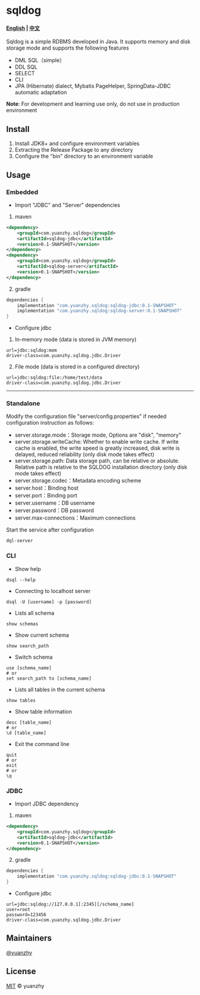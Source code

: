 # sqldog

#### [English](README.md) | [中文](README_CN.md)

Sqldog is a simple RDBMS developed in Java. It supports memory and disk storage mode and supports the following features

* DML SQL（simple）
* DDL SQL
* SELECT
* CLI
* JPA (Hibernate) dialect, Mybatis PageHelper, SpringData-JDBC automatic adaptation

**Note**: For development and learning use only, do not use in production environment

## Install

1. Install JDK8+ and configure environment variables
2. Extracting the Release Package to any directory
3. Configure the "bin" directory to an environment variable

## Usage

### Embedded
- Import "JDBC" and "Server" dependencies
1. maven
```xml
<dependency>
    <groupId>com.yuanzhy.sqldog</groupId>
    <artifactId>sqldog-jdbc</artifactId>
    <version>0.1-SNAPSHOT</version>
</dependency>
<dependency>
    <groupId>com.yuanzhy.sqldog</groupId>
    <artifactId>sqldog-server</artifactId>
    <version>0.1-SNAPSHOT</version>
</dependency>
```
2. gradle
```groovy
dependencies {
    implementation "com.yuanzhy.sqldog:sqldog-jdbc:0.1-SNAPSHOT"
    implementation "com.yuanzhy.sqldog:sqldog-server:0.1-SNAPSHOT"
}
```

- Configure jdbc
1. In-memory mode (data is stored in JVM memory)
```properties
url=jdbc:sqldog:mem
driver-class=com.yuanzhy.sqldog.jdbc.Driver
```
2. File mode (data is stored in a configured directory)
```properties
url=jdbc:sqldog:file:/home/test/data
driver-class=com.yuanzhy.sqldog.jdbc.Driver
```

---

### Standalone

Modify the configuration file "server/config.properties" if needed
configuration instruction as follows:

- server.storage.mode：Storage mode, Options are "disk", "memory"
- server.storage.writeCache: Whether to enable write cache. If write cache is enabled, the write speed is greatly increased, disk write is delayed, reduced reliability (only disk mode takes effect)
- server.storage.path: Data storage path, can be relative or absolute. Relative path is relative to the SQLDOG installation directory (only disk mode takes effect)
- server.storage.codec：Metadata encoding scheme
- server.host：Binding host
- server.port：Binding port
- server.username：DB username
- server.password：DB password
- server.max-connections：Maximum connections

Start the service after configuration
```shell
dql-server
```

### CLI

- Show help
```shell
dsql --help
```

- Connecting to localhost server
```shell
dsql -U [username] -p [password]
```
- Lists all schema
```shell
show schemas
```
- Show current schema
```shell
show search_path
```
- Switch schema
```shell
use [schema_name]
# or
set search_path to [schema_name]
```
- Lists all tables in the current schema
```shell
show tables
```
- Show table information
```shell
desc [table_name]
# or
\d [table_name]
```
- Exit the command line
```shell
quit
# or
exit
# or
\q
```

### JDBC

- Import JDBC dependency
1. maven
```xml
<dependency>
    <groupId>com.yuanzhy.sqldog</groupId>
    <artifactId>sqldog-jdbc</artifactId>
    <version>0.1-SNAPSHOT</version>
</dependency>
```
2. gradle
```groovy
dependencies {
    implementation "com.yuanzhy.sqldog:sqldog-jdbc:0.1-SNAPSHOT"
}
```

- Configure jdbc
```properties
url=jdbc:sqldog://127.0.0.1[:2345][/schema_name]
user=root
password=123456
driver-class=com.yuanzhy.sqldog.jdbc.Driver
```

## Maintainers

[@yuanzhy](https://github.com/yuanzhy)

## License

[MIT](LICENSE) © yuanzhy